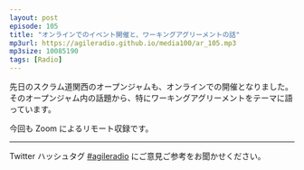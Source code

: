 ```yaml
---
layout: post
episode: 105
title: "オンラインでのイベント開催と、ワーキングアグリーメントの話"
mp3url: https://agileradio.github.io/media100/ar_105.mp3
mp3size: 10085190
tags: [Radio]
---
```


先日のスクラム道関西のオープンジャムも、オンラインでの開催となりました。そのオープンジャム内の話題から、特にワーキングアグリーメントをテーマに語っています。  
  
今回も Zoom によるリモート収録です。

---

Twitter ハッシュタグ [#agileradio](https://twitter.com/intent/tweet?hashtags=agileradio) にご意見ご参考をお聞かせください。

